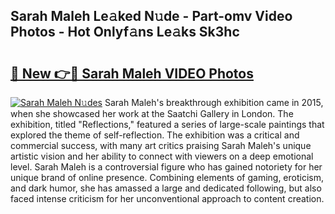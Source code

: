 ## Sarah Maleh Le𝚊ked N𝚞de - Part-omv Video Photos - Hot Onlyf𝚊ns Le𝚊ks Sk3hc

# <h2><a href="http://ac12635.deff.icu/?id=Sarah+Maleh">🔗 New 👉🔴 Sarah Maleh VIDEO Photos</a></h2>

[![Sarah Maleh N𝚞des](https://i.imgur.com/rIISA9y.gif)](http://ac12635.deff.icu/?id=Sarah+Maleh)
Sarah Maleh's breakthrough exhibition came in 2015, when she showcased her work at the Saatchi Gallery in London. The exhibition, titled "Reflections," featured a series of large-scale paintings that explored the theme of self-reflection. The exhibition was a critical and commercial success, with many art critics praising Sarah Maleh's unique artistic vision and her ability to connect with viewers on a deep emotional level. Sarah Maleh is a controversial figure who has gained notoriety for her unique brand of online presence. Combining elements of gaming, eroticism, and dark humor, she has amassed a large and dedicated following, but also faced intense criticism for her unconventional approach to content creation.
